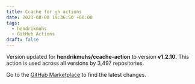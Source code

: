 ```yaml
---
title: Ccache for gh actions
date: 2023-08-08 19:36:50 +00:00
tags:
  - hendrikmuhs
  - GitHub Actions
draft: false
---
```



Version updated for **hendrikmuhs/ccache-action** to version **v1.2.10**.
This action is used across all versions by 3,497 repositories.

Go to the [GitHub Marketplace](https://github.com/marketplace/actions/ccache-for-gh-actions) to find the latest changes.
